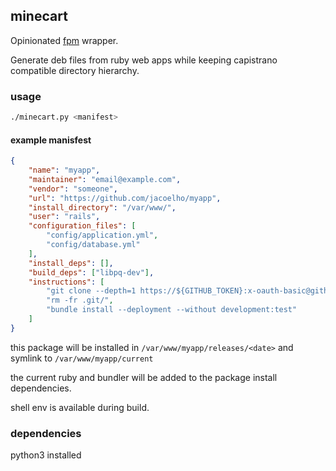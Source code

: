 ## minecart

Opinionated [fpm](https://github.com/jordansissel/fpm) wrapper.

Generate deb files from ruby web apps while keeping capistrano compatible directory hierarchy.


### usage

```bash
./minecart.py <manifest>
```

#### example manisfest

```json
{
	"name": "myapp",
	"maintainer": "email@example.com",
	"vendor": "someone",
	"url": "https://github.com/jacoelho/myapp",
	"install_directory": "/var/www/",
	"user": "rails",
	"configuration_files": [
		"config/application.yml",
		"config/database.yml"
	],
	"install_deps": [],
	"build_deps": ["libpq-dev"],
	"instructions": [
		"git clone --depth=1 https://${GITHUB_TOKEN}:x-oauth-basic@github.com/jacoelho/myapp.git .",
		"rm -fr .git/",
		"bundle install --deployment --without development:test"
	]
}
```

this package will be installed in ```/var/www/myapp/releases/<date>``` and symlink to ```/var/www/myapp/current```

the current ruby and bundler will be added to the package install dependencies.

shell env is available during build.

### dependencies

python3 installed
